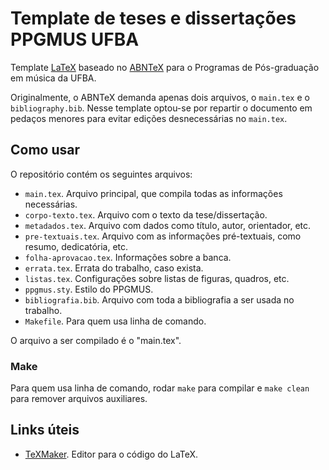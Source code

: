 # Template de teses e dissertações PPGMUS UFBA

Template [LaTeX](https://www.latex-project.org/) baseado no
[ABNTeX](https://www.abntex.net.br/) para o Programas de Pós-graduação
em música da UFBA.

Originalmente, o ABNTeX demanda apenas dois arquivos, o `main.tex` e o
`bibliography.bib`. Nesse template optou-se por repartir o documento
em pedaços menores para evitar edições desnecessárias no `main.tex`.

## Como usar

O repositório contém os seguintes arquivos:

- `main.tex`. Arquivo principal, que compila todas as informações
  necessárias.
- `corpo-texto.tex`. Arquivo com o texto da tese/dissertação.
- `metadados.tex`. Arquivo com dados como título, autor, orientador,
  etc.
- `pre-textuais.tex`. Arquivo com as informações pré-textuais, como
  resumo, dedicatória, etc.
- `folha-aprovacao.tex`. Informações sobre a banca.
- `errata.tex`. Errata do trabalho, caso exista.
- `listas.tex`. Configurações sobre listas de figuras, quadros, etc.
- `ppgmus.sty`. Estilo do PPGMUS.
- `bibliografia.bib`. Arquivo com toda a bibliografia a ser usada no
  trabalho.
- `Makefile`. Para quem usa linha de comando.

O arquivo a ser compilado é o "main.tex".

### Make

Para quem usa linha de comando, rodar `make` para compilar e `make
clean` para remover arquivos auxiliares.

## Links úteis

- [TeXMaker](https://www.xm1math.net/texmaker/). Editor para o código do LaTeX.

